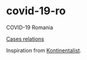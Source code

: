 # covid-19-ro

COVID-19 Romania

[Cases relations](https://alexaac.github.io/covid-19-ro-cases-relations)

Inspiration from [Kontinentalist](https://kontinentalist.com/stories/singapore-coronavirus-cases-spread-connections).

